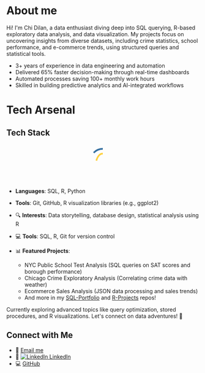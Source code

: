 # About me

Hi! I'm Chi Dilan, a data enthusiast diving deep into SQL querying, R-based exploratory data analysis, and data visualization. My projects focus on uncovering insights from diverse datasets, including crime statistics, school performance, and e-commerce trends, using structured queries and statistical tools.
* 3+ years of experience in data engineering and automation
* Delivered 65% faster decision-making through real-time dashboards
* Automated processes saving 100+ monthly work hours
* Skilled in building predictive analytics and AI-integrated workflows

# Tech Arsenal
## Tech Stack

<div style="text-align: center;">
  <svg id="py-icon" width="100" height="100" viewBox="0 0 160 160" xmlns="http://www.w3.org/2000/svg">
    <!-- Add the two snake paths here; example simplified Python logo paths -->
    <path class="first-child" d="M80 20 C 40 20, 20 60, 20 100 C 20 140, 60 160, 100 160 C 140 160, 160 120, 160 80 C 160 40, 120 20, 80 20 Z" /> <!-- Blue part -->
    <path class="last-child" d="M80 40 C 60 40, 50 70, 50 90 C 50 110, 70 120, 90 120 C 110 120, 120 90, 120 70 C 120 50, 100 40, 80 40 Z" /> <!-- Yellow part; adjust paths to match actual Python logo -->
  </svg>
</div>

<style>
@keyframes first {
  0% {
    stroke-dasharray: 0 1600;
  }
  50% {
    stroke-dasharray: 1600 1600;
  }
  50% {
    fill: transparent;
  }
  75%, 100% {
    fill: #3670A0;
  }
}

@keyframes second {
  0% {
    stroke-dasharray: 0 1600;
  }
  50% {
    stroke-dasharray: 1600 1600;
  }
  50% {
    fill: transparent;
  }
  75%, 100% {
    fill: #FED140;
  }
}

#py-icon {
  fill: transparent;
}
.first-child {
  stroke: #3670A0;
  stroke-width: 7px;
  animation: first 5s linear forwards;
  animation-iteration-count: infinite;
}

.last-child {
  stroke: #FED140;
  stroke-width: 7px;
  animation: second 5s linear forwards;
  animation-iteration-count: infinite;
}
</style>

- **Languages**: SQL, R, Python
- **Tools**: Git, GitHub, R visualization libraries (e.g., ggplot2)

- 🔍 **Interests**: Data storytelling, database design, statistical analysis using R
- 💻 **Tools**: SQL, R, Git for version control
- 📊 **Featured Projects**: 
  - NYC Public School Test Analysis (SQL queries on SAT scores and borough performance)
  - Chicago Crime Exploratory Analysis (Correlating crime data with weather)
  - Ecommerce Sales Analysis (JSON data processing and sales trends)
  - And more in my [SQL-Portfolio](https://github.com/chidilan/SQL-Portfolio) and [R-Projects](https://github.com/chidilan/R_Projects) repos!

Currently exploring advanced topics like query optimization, stored procedures, and R visualizations. Let's connect on data adventures! 🚀

## Connect with Me
- 📧 [Email me](mailto:chidilan09@gmail.com)
- 💼 [<img src="https://img.shields.io/badge/LinkedIn-0077B5?style=for-the-badge&logo=linkedin&logoColor=white" alt="LinkedIn"> LinkedIn](https://www.linkedin.com/in/chidilan/) <!-- Replace with your actual URL -->
- 💻 [GitHub](https://github.com/chidilan)
